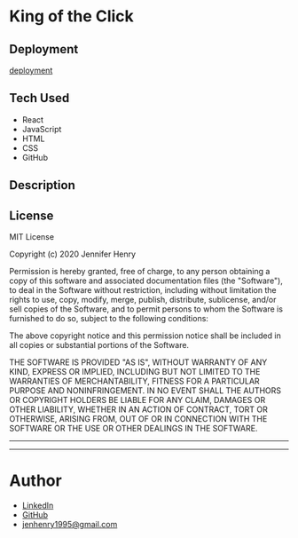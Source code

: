 # King of the Click

## Deployment

[deployment](https://jenryhennifer.github.io/clickyGame/)

## Tech Used

* React
* JavaScript
* HTML
* CSS
* GitHub

## Description

## License

MIT License

Copyright (c) 2020 Jennifer Henry

Permission is hereby granted, free of charge, to any person obtaining a copy of this software and associated documentation files (the "Software"), to deal in the Software without restriction, including without limitation the rights to use, copy, modify, merge, publish, distribute, sublicense, and/or sell copies of the Software, and to permit persons to whom the Software is furnished to do so, subject to the following conditions:

The above copyright notice and this permission notice shall be included in all copies or substantial portions of the Software.

THE SOFTWARE IS PROVIDED "AS IS", WITHOUT WARRANTY OF ANY KIND, EXPRESS OR IMPLIED, INCLUDING BUT NOT LIMITED TO THE WARRANTIES OF MERCHANTABILITY, FITNESS FOR A PARTICULAR PURPOSE AND NONINFRINGEMENT. IN NO EVENT SHALL THE AUTHORS OR COPYRIGHT HOLDERS BE LIABLE FOR ANY CLAIM, DAMAGES OR OTHER LIABILITY, WHETHER IN AN ACTION OF CONTRACT, TORT OR OTHERWISE, ARISING FROM, OUT OF OR IN CONNECTION WITH THE SOFTWARE OR THE USE OR OTHER DEALINGS IN THE SOFTWARE.


<hr />
<hr />

# Author

* [LinkedIn](https://www.linkedin.com/in/jennifer-henry-4a540a149/)
* [GitHub](https://github.com/jenryhennifer)
* jenhenry1995@gmail.com